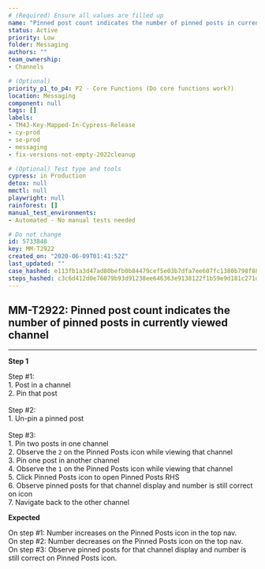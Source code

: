 ```yaml
---
# (Required) Ensure all values are filled up
name: "Pinned post count indicates the number of pinned posts in currently viewed channel"
status: Active
priority: Low
folder: Messaging
authors: ""
team_ownership: 
- Channels

# (Optional)
priority_p1_to_p4: P2 - Core Functions (Do core functions work?)
location: Messaging
component: null
tags: []
labels: 
- TM4J-Key-Mapped-In-Cypress-Release
- cy-prod
- se-prod
- messaging
- fix-versions-not-empty-2022cleanup

# (Optional) Test type and tools
cypress: in Production
detox: null
mmctl: null
playwright: null
rainforest: []
manual_test_environments: 
- Automated - No manual tests needed

# Do not change
id: 5733848
key: MM-T2922
created_on: "2020-06-09T01:41:52Z"
last_updated: ""
case_hashed: e113fb1a3d47ad80befb0b84479cef5e03b7dfa7ee607fc1380b798f88c239bd3740a08dd01e4cca838cfac5ae51c79d
steps_hashed: c3c6d412d0e76079b93d91238ee646363e9138122f1b59e9d181c271db50b3842f5a16a13b730293ea33663775d3fcec
---
```


<!-- (Auto-generated) Based on frontmatter's "key" and "name" -->

## MM-T2922: Pinned post count indicates the number of pinned posts in currently viewed channel

---

**Step 1**

Step #1:\
1\. Post in a channel\
2\. Pin that post\
\
Step #2:\
1\. Un-pin a pinned post\
\
Step #3:\
1\. Pin two posts in one channel\
2\. Observe the `2` on the Pinned Posts icon while viewing that channel\
3\. Pin one post in another channel\
4\. Observe the `1` on the Pinned Posts icon while viewing that channel\
5\. Click Pinned Posts icon to open Pinned Posts RHS\
6\. Observe pinned posts for that channel display and number is still correct on icon\
7\. Navigate back to the other channel

**Expected**

On step #1: Number increases on the Pinned Posts icon in the top nav.\
On step #2: Number decreases on the Pinned Posts icon on the top nav.\
On step #3: Observe pinned posts for that channel display and number is still correct on Pinned Posts icon.

